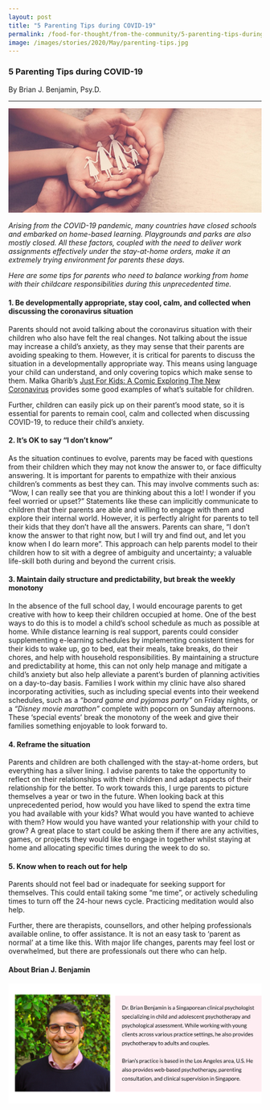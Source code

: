 ```yaml
---
layout: post
title: "5 Parenting Tips during COVID-19"
permalink: /food-for-thought/from-the-community/5-parenting-tips-during-covid19
image: /images/stories/2020/May/parenting-tips.jpg
---
```


### 5 Parenting Tips during COVID-19

By Brian J. Benjamin, Psy.D.

<hr>

![Image](/images/stories/2020/May/parenting-tips.jpg)

_Arising from the COVID-19 pandemic, many countries have closed schools and embarked on home-based learning. Playgrounds and parks are also mostly closed. All these factors, coupled with the need to deliver work assignments effectively under the stay-at-home orders, make it an extremely trying environment for parents these days._

_Here are some tips for parents who need to balance working from home with their childcare responsibilities during this unprecedented time._

#### 1. Be developmentally appropriate, stay cool, calm, and collected when discussing the coronavirus situation

Parents should not avoid talking about the coronavirus situation with their children who also have felt the real changes. Not talking about the issue may increase a child’s anxiety, as they may sense that their parents are avoiding speaking to them. However, it is critical for parents to discuss the situation in a developmentally appropriate way. This means using language your child can understand, and only covering topics which make sense to them. Malka Gharib’s [Just For Kids: A Comic Exploring The New Coronavirus](https://www.npr.org/sections/goatsandsoda/2020/02/28/809580453/just-for-kids-a-comic-exploring-the-new-coronavirus) provides some good examples of what’s suitable for children. 

Further, children can easily pick up on their parent’s mood state, so it is essential for parents to remain cool, calm and collected when discussing COVID-19, to reduce their child’s anxiety.

#### 2. It’s OK to say “I don’t know”

As the situation continues to evolve, parents may be faced with questions from their children which they may not know the answer to, or face difficulty answering. It is important for parents to empathize with their anxious children’s comments as best they can. This may involve comments such as: “Wow, I can really see that you are thinking about this a lot! I wonder if you feel worried or upset?” Statements like these can implicitly communicate to children that their parents are able and willing to engage with them and explore their internal world. However, it is perfectly alright for parents to tell their kids that they don’t have all the answers. Parents can share, “I don’t know the answer to that right now, but I will try and find out, and let you know when I do learn more”. This approach can help parents model to their children how to sit with a degree of ambiguity and uncertainty; a valuable life-skill both during and beyond the current crisis. 

#### 3.	Maintain daily structure and predictability, but break the weekly monotony 

In the absence of the full school day, I would encourage parents to get creative with how to keep their children occupied at home. One of the best ways to do this is to model a child’s school schedule as much as possible at home. While distance learning is real support, parents could consider supplementing e-learning schedules by implementing consistent times for their kids to wake up, go to bed, eat their meals, take breaks, do their chores, and help with household responsibilities. By maintaining a structure and predictability at home, this can not only help manage and mitigate a child’s anxiety but also help alleviate a parent’s burden of planning activities on a day-to-day basis. Families I work within my clinic have also shared incorporating activities, such as including special events into their weekend schedules, such as a _“board game and pyjamas party”_ on Friday nights, or a _“Disney movie marathon”_ complete with popcorn on Sunday afternoons. These ‘special events’ break the monotony of the week and give their families something enjoyable to look forward to.

#### 4.	Reframe the situation

Parents and children are both challenged with the stay-at-home orders, but everything has a silver lining. I advise parents to take the opportunity to reflect on their relationships with their children and adapt aspects of their relationship for the better. To work towards this, I urge parents to picture themselves a year or two in the future. When looking back at this unprecedented period, how would you have liked to spend the extra time you had available with your kids? What would you have wanted to achieve with them? How would you have wanted your relationship with your child to grow? A great place to start could be asking them if there are any activities, games, or projects they would like to engage in together whilst staying at home and allocating specific times during the week to do so. 

#### 5.	Know when to reach out for help

Parents should not feel bad or inadequate for seeking support for themselves. This could entail taking some “me time”, or actively scheduling times to turn off the 24-hour news cycle. Practicing meditation would also help. 

Further, there are therapists, counsellors, and other helping professionals available online, to offer assistance. It is not an easy task to ‘parent as normal’ at a time like this. With major life changes, parents may feel lost or overwhelmed, but there are professionals out there who can help. 

#### About Brian J. Benjamin

![Image](/images/stories/2020/May/parenting-tips-bio.png)



